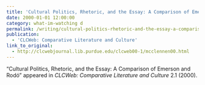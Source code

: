 ```yaml
---
title: 'Cultural Politics, Rhetoric, and the Essay: A Comparison of Emerson and Rodó'
date: 2000-01-01 12:00:00
category: what-im-watching d
permalink: /writing/cultural-politics-rhetoric-and-the-essay-a-comparison-of-emerson-and-rodo/
publication:
  - 'CLCWeb: Comparative Literature and Culture'
link_to_original:
  - http://clcwebjournal.lib.purdue.edu/clcweb00-1/mcclennen00.html
---
```

“Cultural Politics, Rhetoric, and the Essay: A Comparison of Emerson and Rodó” appeared in <em>CLCWeb: Comparative Literature and Culture</em> 2.1 (2000).
